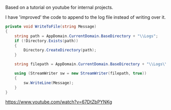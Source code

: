 Based on a tutorial on youtube for internal projects. 

I have 'improved' the code to append to the log file instead of writing over it. 

```C#
private void WriteToFile(string Message)
{
    string path = AppDomain.CurrentDomain.BaseDirectory + "\\Logs";
    if (!Directory.Exists(path))
    {
        Directory.CreateDirectory(path);
    }

    string filepath = AppDomain.CurrentDomain.BaseDirectory + "\\Logs\\ServiceLog_" + DateTime.Now.ToShortDateString().Replace('/', '_') + ".txt";

    using (StreamWriter sw = new StreamWriter(filepath, true))
    {
        sw.WriteLine(Message);
    }
}
```



https://www.youtube.com/watch?v=67DtZbPYNKg